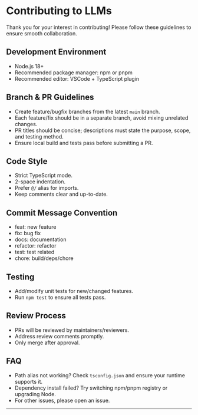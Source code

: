 # Contributing to LLMs

Thank you for your interest in contributing! Please follow these guidelines to ensure smooth collaboration.

## Development Environment

- Node.js 18+
- Recommended package manager: npm or pnpm
- Recommended editor: VSCode + TypeScript plugin

## Branch & PR Guidelines

- Create feature/bugfix branches from the latest `main` branch.
- Each feature/fix should be in a separate branch, avoid mixing unrelated changes.
- PR titles should be concise; descriptions must state the purpose, scope, and testing method.
- Ensure local build and tests pass before submitting a PR.

## Code Style

- Strict TypeScript mode.
- 2-space indentation.
- Prefer `@/` alias for imports.
- Keep comments clear and up-to-date.

## Commit Message Convention

- feat: new feature
- fix: bug fix
- docs: documentation
- refactor: refactor
- test: test related
- chore: build/deps/chore

## Testing

- Add/modify unit tests for new/changed features.
- Run `npm test` to ensure all tests pass.

## Review Process

- PRs will be reviewed by maintainers/reviewers.
- Address review comments promptly.
- Only merge after approval.

## FAQ

- Path alias not working? Check `tsconfig.json` and ensure your runtime supports it.
- Dependency install failed? Try switching npm/pnpm registry or upgrading Node.
- For other issues, please open an issue.

---
